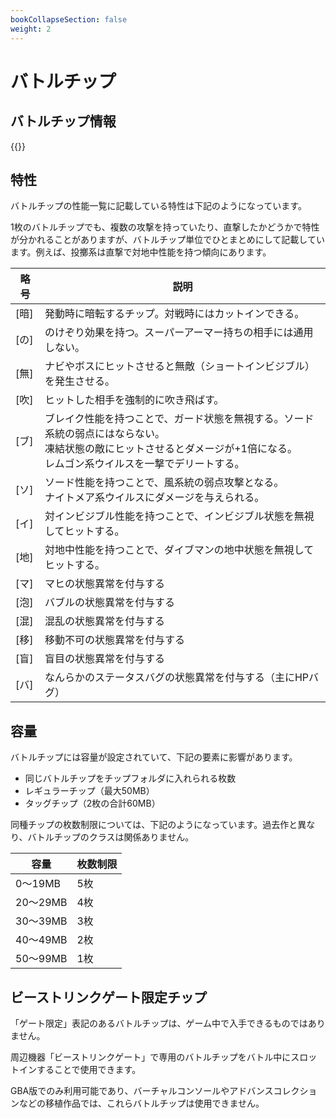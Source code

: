```yaml
---
bookCollapseSection: false
weight: 2
---
```


# バトルチップ

## バトルチップ情報

{{<suzaku-section>}}

## 特性

バトルチップの性能一覧に記載している特性は下記のようになっています。

1枚のバトルチップでも、複数の攻撃を持っていたり、直撃したかどうかで特性が分かれることがありますが、バトルチップ単位でひとまとめにして記載しています。例えば、投擲系は直撃で対地中性能を持つ傾向にあります。

| 略号  | 説明                  |
|-----|---------------------|
| [暗] | 発動時に暗転するチップ。対戦時にはカットインできる。 |
| [の] | のけぞり効果を持つ。スーパーアーマー持ちの相手には通用しない。 |
| [無] | ナビやボスにヒットさせると無敵（ショートインビジブル）を発生させる。 |
| [吹] | ヒットした相手を強制的に吹き飛ばす。 |
| [ブ] | ブレイク性能を持つことで、ガード状態を無視する。ソード系統の弱点にはならない。<br />凍結状態の敵にヒットさせるとダメージが+1倍になる。<br />レムゴン系ウイルスを一撃でデリートする。 |
| [ソ] | ソード性能を持つことで、風系統の弱点攻撃となる。<br />ナイトメア系ウイルスにダメージを与えられる。 |
| [イ] | 対インビジブル性能を持つことで、インビジブル状態を無視してヒットする。 |
| [地] | 対地中性能を持つことで、ダイブマンの地中状態を無視してヒットする。 |
| [マ] | マヒの状態異常を付与する |
| [泡] | バブルの状態異常を付与する |
| [混] | 混乱の状態異常を付与する |
| [移] | 移動不可の状態異常を付与する |
| [盲] | 盲目の状態異常を付与する |
| [バ] | なんらかのステータスバグの状態異常を付与する（主にHPバグ） |

## 容量

バトルチップには容量が設定されていて、下記の要素に影響があります。

- 同じバトルチップをチップフォルダに入れられる枚数
- レギュラーチップ（最大50MB）
- タッグチップ（2枚の合計60MB）

同種チップの枚数制限については、下記のようになっています。過去作と異なり、バトルチップのクラスは関係ありません。

| 容量     | 枚数制限 |
| -------- | -------- |
| 0～19MB  | 5枚      |
| 20～29MB | 4枚      |
| 30～39MB | 3枚      |
| 40～49MB | 2枚      |
| 50～99MB | 1枚      |



## ビーストリンクゲート限定チップ

「ゲート限定」表記のあるバトルチップは、ゲーム中で入手できるものではありません。

周辺機器「ビーストリンクゲート」で専用のバトルチップをバトル中にスロットインすることで使用できます。

GBA版でのみ利用可能であり、バーチャルコンソールやアドバンスコレクションなどの移植作品では、これらバトルチップは使用できません。
